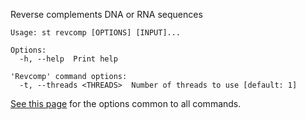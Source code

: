 Reverse complements DNA or RNA sequences

```
Usage: st revcomp [OPTIONS] [INPUT]...

Options:
  -h, --help  Print help

'Revcomp' command options:
  -t, --threads <THREADS>  Number of threads to use [default: 1]
```

[See this page](opts) for the options common to all commands.

